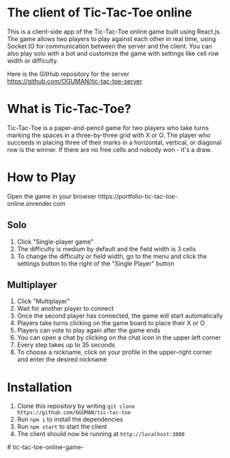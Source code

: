 <h1>The client of Tic-Tac-Toe online</h1>
<p>This is a client-side app of the Tic-Tac-Toe online game built using React.js. The game allows two players to play against each other in real time, using Socket.IO for communication between the server and the client. You can also play solo with a bot and customize the game with settings like cell row width or difficulty.</br>

Here is the GitHub repository for the server https://github.com/OGUMAN/tic-tac-toe-server</p>
<h1>What is Tic-Tac-Toe?</h1>
<p>Tic-Tac-Toe is a paper-and-pencil game for two players who take turns marking the spaces in a three-by-three grid with X or O. The player who succeeds in placing three of their marks in a horizontal, vertical, or diagonal row is the winner. If there are no free cells and nobody won - it's a draw.</p>
<h1>How to Play</h1>
<p>Open the game in your browser https://portfolio-tic-tac-toe-online.onrender.com<p>
<h2>Solo</h2>
<ol>
<li>Click "Single-player game"</li>
<li>The difficulty is medium by default and the field width is 3 cells</li>
<li>To change the difficulty or field width, go to the menu and click the settings button to the right of the "Single Player" button</li>
</ol>

<h2>Multiplayer</h2>
<ol>
<li>Click "Multiplayer"</li>
<li>Wait for another player to connect</li>
<li>Once the second player has connected, the game will start automatically</li>
<li>Players take turns clicking on the game board to place their X or O</li>
<li>Players can vote to play again after the game ends</li>
<li>You can open a chat by clicking on the chat icon in the upper left corner</li>
<li>Every step takes up to 35 seconds</li>
<li>To choose a nickname, click on your profile in the upper-right corner and enter the desired nickname</li>
</ol>

<h1>Installation</h1>
<ol><li>Clone this repository by writing <code>git clone https://github.com/OGUMAN/tic-tac-toe</code></li>
<li>Run <code>npm i</code> to install the dependencies</li>
<li>Run <code>npm start</code> to start the client</li>
<li>The client should now be running at <code>http://localhost:3000</code></li></ol>
# tic-tac-toe-online-game-
